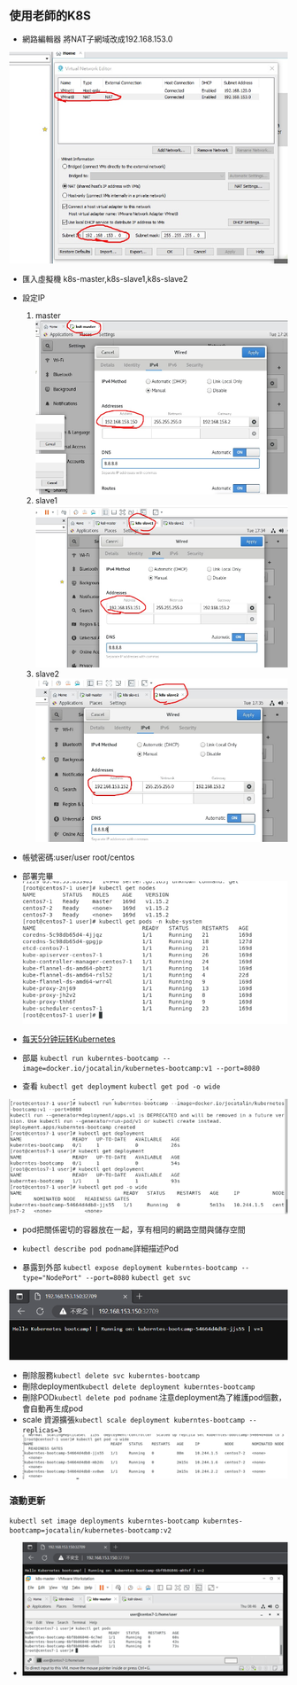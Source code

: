 ## 使用老師的K8S
* 網路編輯器 將NAT子網域改成192.168.153.0

![PICTUER](1129-1.jpg)

* 匯入虛擬機 k8s-master,k8s-slave1,k8s-slave2

* 設定IP
    1. master 
    ![PICTUER](1129-2.jpg)
    2. slave1
    ![PICTUER](1129-3.jpg)
    3. slave2
    ![PICTUER](1129-4.jpg)

* 帳號密碼:user/user root/centos

* 部署完畢
![PICTUER](1129-5.png)

* [每天5分钟玩转Kubernetes]()

* 部屬
`kubectl run kuberntes-bootcamp --image=docker.io/jocatalin/kubernetes-bootcamp:v1 --port=8080`
* 查看
`kubectl get deployment`
`kubectl get pod -o wide`

![PICTUER](1129-6.png)

* pod把關係密切的容器放在一起，享有相同的網路空間與儲存空間

* `kubectl describe pod podname`詳細描述Pod
* 暴露到外部
`kubectl expose deployment kuberntes-bootcamp --type="NodePort" --port=8080`
`kubectl get svc`

![PICTUER](1129-7.png)

* 刪除服務`kubectl delete svc kuberntes-bootcamp`
* 刪除deployment`kubectl delete deployment kuberntes-bootcamp`
* 刪除POD`kubectl delete pod podname` 注意deployment為了維護pod個數，會自動再生成pod
* scale 資源擴張`kubectl scale deployment kuberntes-bootcamp --replicas=3`
* ![PICTUER](1129-8.png)
### 滾動更新
`kubectl set image deployments kuberntes-bootcamp kuberntes-bootcamp=jocatalin/kubernetes-bootcamp:v2`
* ![PICTUER](https://github.com/victor0520/docker1/blob/main/bitmap/1129-9.png) 
